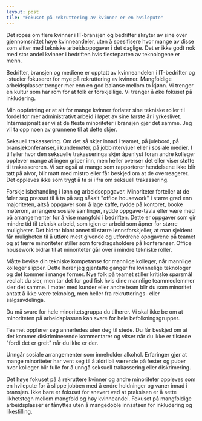 ```yaml
---
layout: post
tile: "Fokuset på rekruttering av kvinner er en hvilepute"
---
```


Det ropes om flere kvinner i IT-bransjen og bedrifter skryter av sine over gjennomsnittet høye kvinneandeler, uten å spesifisere hvor mange av disse som sitter med tekniske arbeidsoppgaver i det daglige. Det er ikke godt nok med stor andel kvinner i bedriften hvis flesteparten av teknologene er menn.

Bedrifter, bransjen og mediene er opptatt av kvinneandelen i IT-bedrifter og -studier fokuserer for mye på rekruttering av kvinner. Mangfoldige arbeidsplasser trenger mer enn en god balanse mellom to kjønn. Vi trenger en kultur som har rom for at folk er forskjellige. Vi trenger å øke fokuset på inkludering.

Min oppfatning er at alt for mange kvinner forlater sine tekniske roller til fordel for mer administrativt arbeid i løpet av sine første år i yrkeslivet. Internasjonalt ser vi at de fleste minoriteter i bransjen gjør det samme. Jeg vil ta opp noen av grunnene til at dette skjer.

Seksuell trakassering. Om det så skjer innad i teamet, på julebord, på bransjekonferanser, i kundemøter, på jobbintervjuer eller i sosiale medier. I tilfeller hvor den seksuelle trakasseringa skjer åpenlyst foran andre kolleger opplever mange at ingen griper inn, men heller overser det eller viser støtte til trakassereren. Vi ser også at mange som rapporterer hendelsene ikke blir tatt på alvor, blir møtt med mistro eller får beskjed om at de overreagerer. Det oppleves ikke som trygt å ta si i fra om seksuell trakassering.

Forskjellsbehandling i lønn og arbeidsoppgaver. Minoriteter forteller at de føler seg presset til å ta på seg såkalt "office housework" i større grad enn majoriteten, altså oppgaver som å lage kaffe, rydde på kontoret, booke møterom, arrangere sosiale samlinger, rydde oppgave-tavla eller være med på arrangementer for å vise mangfold i bedriften. Dette er oppgaver som gir mindre tid til teknisk arbeid, som igjen er arbeid som åpner for større muligheter. Det bidrar blant annet til større lønnsforskjeller, at man sjeldent får muligheten til å utføre mest givende og utfordrene oppgavene på teamet og at færre minoriteter stiller som foredragsholdere på konferanser. Office housework bidrar til at minoriteter går over i mindre tekniske roller.

Måtte bevise din tekniske kompetanse for mannlige kolleger, når mannlige kolleger slipper. Dette hører jeg gjentatte ganger fra kvinnelige teknologer og det kommer i mange former. Nye folk på teamet stiller kritiske spørsmål ved alt du sier, men tar det for god fisk hvis dine mannlige teammedlemmer sier det samme. I møter med kunder eller andre team blir du som minoritet antatt å ikke være teknolog, men heller fra rekrutterings- eller salgsavdelinga.

Du må svare for hele minoritetsgruppa du tilhører. Vi skal ikke be om at minoriteten på arbeidsplassen kan svare for hele befolkningsgrupper.

Teamet oppfører seg annerledes uten deg til stede. Du får beskjed om at det kommer diskriminerende kommentarer og vitser når du ikke er tilstede "fordi det er greit" når du ikke er der.

Unngår sosiale arrangementer som inneholder alkohol. Erfaringer gjør at mange minoriteter har vent seg til å aldri bli værende på fester og puber hvor kolleger blir fulle for å unngå seksuell trakassering eller diskrimering.

Det høye fokuset på å rekruttere kvinner og andre minoriteter oppleves som en hvilepute for å slippe jobben med å endre holdninger og vaner innad i bransjen. Ikke bare er fokuset for snevert ved at praksisen er å sette likhetstegn mellom mangfold og høy kvinneandel. Fokuset på mangfoldige arbeidsplasser er fånyttes uten å mangedoble innsatsen for inkludering og likestilling.